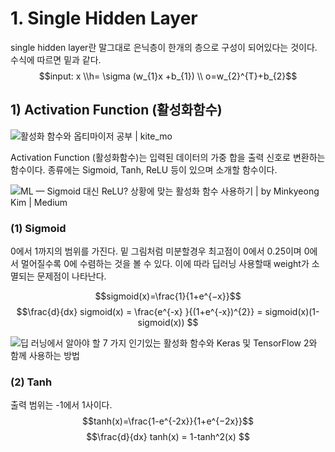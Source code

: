 # 1. Single Hidden Layer


single hidden layer란 말그대로 은닉층이 한개의 층으로 구성이 되어있다는 것이다.  수식에 따르면 밑과 같다.
$$input:    x \\h= \sigma (w_{1}x +b_{1}) \\  o=w_{2}^{T}+b_{2}$$

## 1) Activation Function (활성화함수)
![활성화 함수와 옵티마이저 공부 | kite_mo](https://wikidocs.net/images/page/60683/simple-neural-network.png)

Activation Function (활성화함수)는 입력된 데이터의 가중 합을 출력 신호로 변환하는 함수이다. 종류에는 Sigmoid, Tanh, ReLU 등이 있으며 소개할 함수이다.

![ML — Sigmoid 대신 ReLU? 상황에 맞는 활성화 함수 사용하기 | by Minkyeong Kim | Medium](https://miro.medium.com/max/666/1*nrxtwp6rzqdFhgYh0x-eVw.png)


### (1) Sigmoid
0에서 1까지의 범위를 가진다. 밑 그림처럼 미분할경우 최고점이 0에서 0.25이며 0에서 멀어질수록 0에 수렴하는 것을 볼 수 있다. 이에 따라 딥러닝 사용할때 weight가 소멸되는 문제점이 나타난다.

$$sigmoid(x)=\frac{1}{1+e^{−x}}$$
$$\frac{d}{dx} sigmoid(x) = \frac{e^{-x} }{(1+e^{-x})^{2}} = sigmoid(x)(1-sigmoid(x)) $$


![딥 러닝에서 알아야 할 7 가지 인기있는 활성화 함수와 Keras 및 TensorFlow 2와 함께 사용하는 방법](https://ichi.pro/assets/images/max/724/1*mOyWsQ0HuPYLZ0B8c4rH-A.png)

### (2) Tanh
출력 범위는 -1에서 1사이다. 
$$tanh(x)=\frac{1-e^{-2x}}{1+e^{−2x}}$$
$$\frac{d}{dx} tanh(x) = 1-tanh^2(x) $$
<!--stackedit_data:
eyJoaXN0b3J5IjpbMTkzNDUyNjE4MCw3NDg3NjM4M119
-->